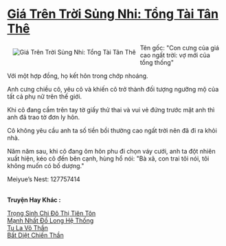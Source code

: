 <a href="https://truyenwiki.net/gia-tren-troi-sung-nhi-tong-tai-tan-the.36314/" title="Giá Trên Trời Sủng Nhi: Tổng Tài Tân Thê"><h1>Giá Trên Trời Sủng Nhi: Tổng Tài Tân Thê</h1></a><div style="display:table"><img align="right" style="float: left; padding: 10px;" src="https://truyenwiki.net/a/img/str/src/36314.jpg" alt="Giá Trên Trời Sủng Nhi: Tổng Tài Tân Thê">Tên gốc: "Con cưng của giá cao ngất trời: vợ mới của tổng thống"<p></p> Với một hợp đồng, họ kết hôn trong chớp nhoáng.<p></p> Anh cưng chiều cô, yêu cô và khiến cô trở thành đối tượng ngưỡng mộ của tất cả phụ nữ trên thế giới.<p></p> Khi cô đang cầm trên tay tờ giấy thử thai và vui vẻ đứng trước mặt anh thì anh đã trao tờ đơn ly hôn.<p></p> Cô không yêu cầu anh ta số tiền bồi thường cao ngất trời nên đã đi ra khỏi nhà.<p></p> Năm năm sau, khi cô đang ôm hôn phu đi chọn váy cưới, anh ta đột nhiên xuất hiện, kéo cô đến bên cạnh, hùng hổ nói: "Bà xã, con trai tôi nói, tôi không muốn có bố dượng."<p></p> Meiyue’s Nest: 127757414</div><p><br><b>Truyện Hay Khác :</b></p><a href="https://truyenwiki.net/trong-sinh-chi-do-thi-tien-ton.36244/" alt="Trọng Sinh Chi Đô Thị Tiên Tôn">Trọng Sinh Chi Đô Thị Tiên Tôn</a><br/><a href="https://sangtacviet.wordpress.com/2020/10/22/manh-nhat-do-long-he-thong/" alt="Mạnh Nhất Đồ Long Hệ Thống">Mạnh Nhất Đồ Long Hệ Thống</a><br/><a href="https://sangtacviet.wordpress.com/2020/10/22/tu-la-vo-than/" alt="Tu La Võ Thần">Tu La Võ Thần</a><br/><a href="https://sangtacviet.wordpress.com/2020/10/22/bat-diet-chien-than/" alt="Bất Diệt Chiến Thần">Bất Diệt Chiến Thần</a><br/>